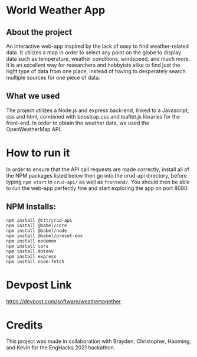 # World Weather App
## About the project
An interactive web-app inspired by the lack of easy to find weather-related data. It utilizes a map in order to select any point on the globe to display data such as temperature, weather conditions, windspeed, and much more. It is an excellent way for researchers and hobbyists alike to find just the right type of data from one place, instead of having to desperately search multiple sources for one piece of data.
## What we used
The project utilizes a Node.js and express back-end, linked to a Javascript, css and html, combined with boostrap.css and leaflet.js libraries for the front-end. In order to obtain the weather data, we used the OpenWeatherMap API.

# How to run it
In order to ensure that the API call requests are made correctly, install all of the NPM packages listed below then go into the crud-api directory, before typing `npm start` in `crud-api/` as well as `frontend/`. You should then be able to run the web-app perfectly fine and start exploring the app on port 8080.

## NPM Installs:
```
npm install @ctt/crud-api
npm install @babel/core
npm install @babel/node
npm install @babel/preset-env
npm install nodemon
npm install cors
npm install dotenv
npm install express
npm install node-fetch
```

# Devpost Link
https://devpost.com/software/weathertogether

# Credits
This project was made in collaboration with Brayden, Christopher, Haoming, and Kevin for the EngHacks 2021 hackathon.

